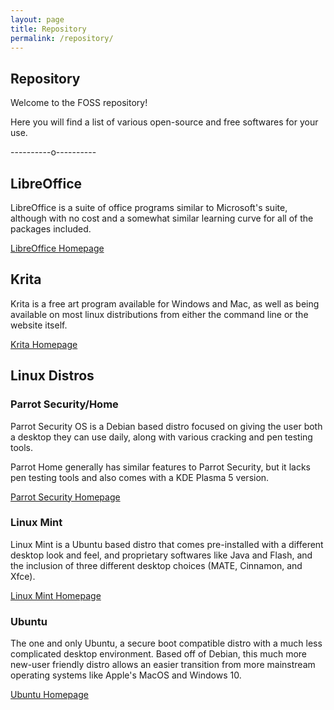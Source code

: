 ```yaml
---
layout: page
title: Repository
permalink: /repository/
---
```


## Repository

Welcome to the FOSS repository!

Here you will find a list of various open-source and free softwares
for your use.

----------o----------

## LibreOffice

LibreOffice is a suite of office programs similar to Microsoft's
suite, although with no cost and a somewhat similar learning curve
for all of the packages included.

[LibreOffice Homepage](https://www.libreoffice.org/)

## Krita

Krita is a free art program available for Windows and Mac, as well
as being available on most linux distributions from either the command
line or the website itself.

[Krita Homepage](https://krita.org/en/)

## Linux Distros

### Parrot Security/Home

Parrot Security OS is a Debian based distro focused on giving the user
both a desktop they can use daily, along with various cracking and
pen testing tools.

Parrot Home generally has similar features to Parrot Security, but
it lacks pen testing tools and also comes with a KDE Plasma 5 version.

[Parrot Security Homepage](https://parrotsec.org/)

### Linux Mint

Linux Mint is a Ubuntu based distro that comes pre-installed with
a different desktop look and feel, and proprietary softwares like
Java and Flash, and the inclusion of three different desktop
choices (MATE, Cinnamon, and Xfce).

[Linux Mint Homepage](https://linuxmint.com/)

### Ubuntu

The one and only Ubuntu, a secure boot compatible distro with a
much less complicated desktop environment. Based off of Debian,
this much more new-user friendly distro allows an easier
transition from more mainstream operating systems like Apple's
MacOS and Windows 10.

[Ubuntu Homepage](https://www.ubuntu.com/)
